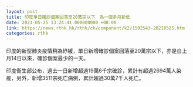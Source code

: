 ```yaml
---
layout: post
title: 印度單日確診個案回落至20萬宗以下　為一個多月新低
date: 2021-05-25 13:24:41.000000000 +08:00
link: https://news.rthk.hk/rthk/ch/component/k2/1592543-20210525.htm
categories: rthk
---
```


印度的新型肺炎疫情稍為紓緩，單日新增確診個案回落至20萬宗以下，亦是自上月14日以來，確診個案最少的一天。

印度衛生部公布，過去一日新增超過19萬6千宗確診，累計有超過2694萬人染疫，另外，新增3511宗死亡病例，累計超過30萬7千人死亡。
